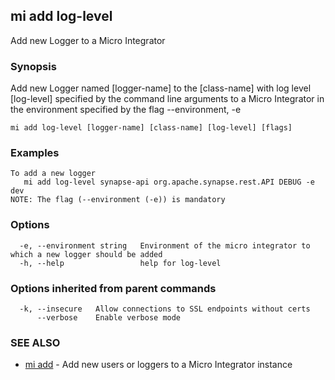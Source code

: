 ## mi add log-level

Add new Logger to a Micro Integrator

### Synopsis

Add new Logger named [logger-name] to the [class-name] with log level [log-level] specified by the command line arguments to a Micro Integrator in the environment specified by the flag --environment, -e

```
mi add log-level [logger-name] [class-name] [log-level] [flags]
```

### Examples

```
To add a new logger
   mi add log-level synapse-api org.apache.synapse.rest.API DEBUG -e dev
NOTE: The flag (--environment (-e)) is mandatory
```

### Options

```
  -e, --environment string   Environment of the micro integrator to which a new logger should be added
  -h, --help                 help for log-level
```

### Options inherited from parent commands

```
  -k, --insecure   Allow connections to SSL endpoints without certs
      --verbose    Enable verbose mode
```

### SEE ALSO

* [mi add](mi_add.md)	 - Add new users or loggers to a Micro Integrator instance

